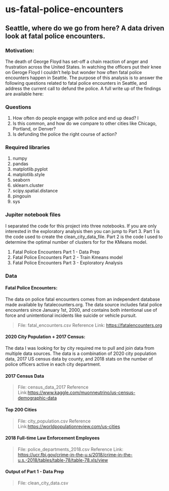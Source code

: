 # us-fatal-police-encounters
## Seattle, where do we go from here? A data driven look at fatal police encounters.

### Motivation:
The death of George Floyd has set-off a chain reaction of anger and frustration across the United States. In watching the officers put their knee on Geroge Floyd I couldn’t help but wonder how often fatal police encounters happen in Seattle. The purpose of this analysis is to answer the following questions related to fatal police encounters in Seattle, and address the current call to defund the police.  A full write up of the findings are available here: 

### Questions
1. How often do people engage with police and end up dead? I
2. Is this common, and how do we compare to other cities like Chicago, Portland, or Denver? 
3. Is defunding the police the right course of action?

### Required libraries

1. numpy
2. pandas
3. matplotlib.pyplot
4. matplotlib.style
5. seaborn
6. sklearn.cluster
7. scipy.spatial.distance
8. pingouin
9. sys

### Jupiter notebook files

I separated the code for this project into three notebooks.  If you are only interested in the exploratory analysis then you can jump to Part 3.  Part 1 is the code used to create the clean_city_data_file. Part 2 is the code I used to determine the optimal number of clusters for for the KMeans model.

1. Fatal Police Encounters Part 1 - Data Prep
2. Fatal Police Encounters Part 2 - Train Kmeans model
3. Fatal Police Encounters Part 3 - Exploratory Analysis

### Data

#### Fatal Police Encounters: 
The data on police fatal encounters comes from an independent database made available by fatalecounters.org. The data source includes fatal police encounters since January 1st, 2000, and contains both intentional use of force and unintentional incidents like suicide or vehicle pursuit. 

> File: fatal_encounters.csv
> Reference Link: https://fatalencounters.org

#### 2020 City Population + 2017 Census: 
The data I was looking for by city required me to pull and join data from multiple data sources. The data is a combination of 2020 city population data, 2017 US census data by county, and 2018 stats on the number of police officers active in each city department. 

#### 2017 Census Data
> File: census_data_2017
> Reference Link:https://www.kaggle.com/muonneutrino/us-census-demographic-data

#### Top 200 Cities
> File: city_population.csv
> Reference Link:https://worldpopulationreview.com/us-cities

#### 2018 Full-time Law Enforcement Employees
> File: police_departments_2018.csv
> Reference Link: https://ucr.fbi.gov/crime-in-the-u.s/2018/crime-in-the-u.s.-2018/tables/table-78/table-78.xls/view

#### Output of Part 1 - Data Prep
> File: clean_city_data.csv
